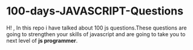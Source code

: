 # 100-days-JAVASCRIPT-Questions

 H! , In this repo i have talked about 100 js questions.These questions are going to strengthen your 
 skills of javascript and are going to take you to next level of **js programmer**.
